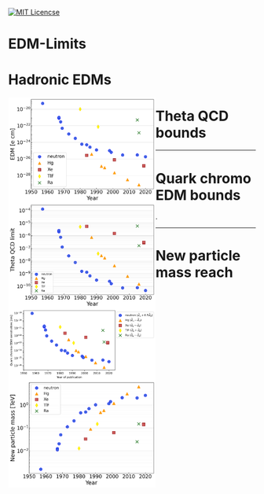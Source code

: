[![MIT Licencse](https://badges.frapsoft.com/os/mit/mit.svg?v=103)](https://opensource.org/licenses/mit-license.php)

# EDM-Limits



# Hadronic EDMs
<img align="left" width="300" src="plots/hadronic-edm-limits.png">  

# Theta QCD bounds
<img align="left" width="300" src="plots/theta-qcd-limits.png">  

---

# Quark chromo EDM bounds
<img align="left" width="300" src="plots/quark-chromo-edm-limits.png">. 

---

# New particle mass reach
<img align="left" width="300" src="plots/new-particle-limits.png">
